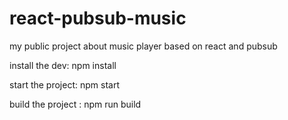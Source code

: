 # react-pubsub-music
my public project about music player based on react and pubsub

install the dev: npm install 

start the project: npm start

build the project : npm run build
